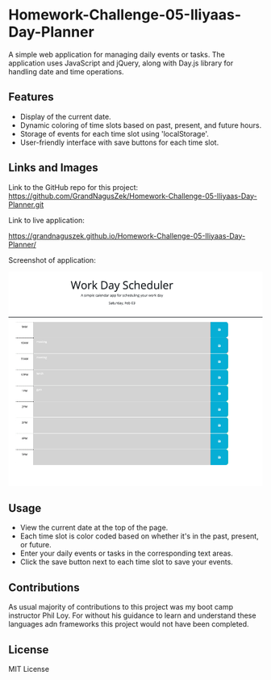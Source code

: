 # Homework-Challenge-05-Iliyaas-Day-Planner
A simple web application for managing daily events or tasks. The application uses JavaScript and jQuery, along with Day.js library for handling date and time operations.


## Features

* Display of the current date. 
* Dynamic coloring of time slots based on past, present, and future hours.
* Storage of events for each time slot using 'localStorage'.
* User-friendly interface with save buttons for each time slot.


## Links and Images

Link to the GitHub repo for this project:
https://github.com/GrandNagusZek/Homework-Challenge-05-Iliyaas-Day-Planner.git

Link to live application: 

https://grandnaguszek.github.io/Homework-Challenge-05-Iliyaas-Day-Planner/

Screenshot of application:

![Screenshot of Daily Planner application](./assets/Daily%20Planner%20Screenshot.png)



## Usage

* View the current date at the top of the page.
* Each time slot is color coded based on whether it's in the past, present, or future.
* Enter your daily events or tasks in the corresponding text areas.
* Click the save button next to each time slot to save your events.

## Contributions

As usual majority of contributions to this project was my boot camp instructor Phil Loy. For without his guidance to learn and understand these languages adn frameworks this project would not have been completed.

## License

MIT License